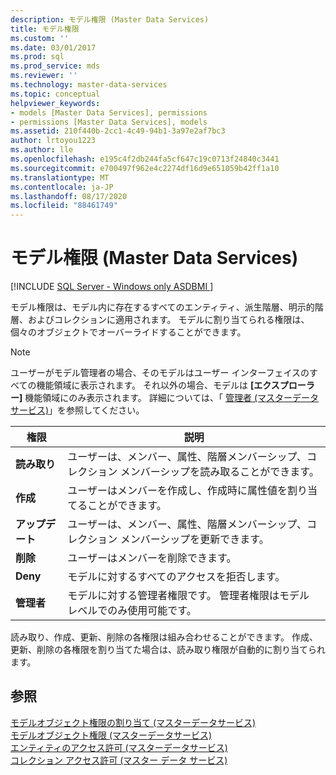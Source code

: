 ```yaml
---
description: モデル権限 (Master Data Services)
title: モデル権限
ms.custom: ''
ms.date: 03/01/2017
ms.prod: sql
ms.prod_service: mds
ms.reviewer: ''
ms.technology: master-data-services
ms.topic: conceptual
helpviewer_keywords:
- models [Master Data Services], permissions
- permissions [Master Data Services], models
ms.assetid: 210f440b-2cc1-4c49-94b1-3a97e2af7bc3
author: lrtoyou1223
ms.author: lle
ms.openlocfilehash: e195c4f2db244fa5cf647c19c0713f24840c3441
ms.sourcegitcommit: e700497f962e4c2274df16d9e651059b42ff1a10
ms.translationtype: MT
ms.contentlocale: ja-JP
ms.lasthandoff: 08/17/2020
ms.locfileid: "88461749"
---
```

# <a name="model-permissions-master-data-services"></a>モデル権限 (Master Data Services)

[!INCLUDE [SQL Server - Windows only ASDBMI  ](../includes/applies-to-version/sql-windows-only-asdbmi.md)]

  モデル権限は、モデル内に存在するすべてのエンティティ、派生階層、明示的階層、およびコレクションに適用されます。 モデルに割り当てられる権限は、個々のオブジェクトでオーバーライドすることができます。  
  
> [!NOTE]  
>  ユーザーがモデル管理者の場合、そのモデルはユーザー インターフェイスのすべての機能領域に表示されます。 それ以外の場合、モデルは **[エクスプローラー]** 機能領域にのみ表示されます。 詳細については、「 [管理者 &#40;マスターデータサービス&#41;](../master-data-services/administrators-master-data-services.md)」を参照してください。  
  
|権限|説明|  
|----------------|-----------------|  
|**読み取り**|ユーザーは、メンバー、属性、階層メンバーシップ、コレクション メンバーシップを読み取ることができます。|  
|**作成**|ユーザーはメンバーを作成し、作成時に属性値を割り当てることができます。|  
|**アップデート**|ユーザーは、メンバー、属性、階層メンバーシップ、コレクション メンバーシップを更新できます。|  
|**削除**|ユーザーはメンバーを削除できます。|  
|**Deny**|モデルに対するすべてのアクセスを拒否します。|  
|**管理者**|モデルに対する管理者権限です。 管理者権限はモデル レベルでのみ使用可能です。|  
  
 読み取り、作成、更新、削除の各権限は組み合わせることができます。 作成、更新、削除の各権限を割り当てた場合は、読み取り権限が自動的に割り当てられます。  
  
## <a name="see-also"></a>参照  
 [モデルオブジェクト権限の割り当て &#40;マスターデータサービス&#41;](../master-data-services/assign-model-object-permissions-master-data-services.md)   
 [モデルオブジェクト権限 &#40;マスターデータサービス&#41;](../master-data-services/model-object-permissions-master-data-services.md)   
 [エンティティのアクセス許可 &#40;マスターデータサービス&#41;](../master-data-services/entity-permissions-master-data-services.md)   
 [コレクション アクセス許可 (マスター データ サービス)](../master-data-services/collection-permissions-master-data-services.md)  
  
  
